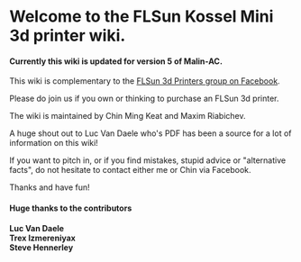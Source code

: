 # Welcome to the FLSun Kossel Mini 3d printer wiki.

#### Currently this wiki is updated for version 5 of Malin-AC.

This wiki is complementary to the [FLSun 3d Printers group on Facebook](https://goo.gl/hBH9zW). 

Please do join us if you own or thinking to purchase an FLSun 3d printer.

The wiki is maintained by Chin Ming Keat and Maxim Riabichev.

A huge shout out to Luc Van Daele who's PDF has been a source for a lot of information on this wiki!

If you want to pitch in, or if you find mistakes, stupid advice or "alternative facts", do not hesitate to contact either me or Chin via Facebook.

Thanks and have fun!

#### Huge thanks to the contributors
**Luc Van Daele**  
**Trex Izmereniyax**  
**Steve Hennerley**  